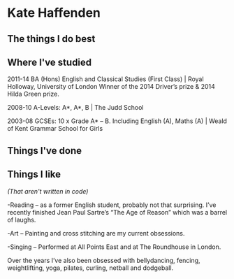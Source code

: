 # Kate Haffenden



## The things I do best ##



## Where I've studied ##

2011-14 BA (Hons) English and Classical Studies (First Class) | Royal Holloway, University of London
Winner of the 2014 Driver’s prize & 2014 Hilda Green prize.

2008-10 A-Levels: A*, A*, B | The Judd School

2003-08 GCSEs: 10 x Grade A* – B. Including English (A), Maths (A) | Weald of Kent Grammar School for Girls


## Things I've done ##



## Things I like ##
*(That aren't written in code)*

-Reading – as a former English student, probably not that surprising. I’ve recently finished Jean Paul Sartre’s “The Age of Reason” which  was a barrel of laughs. 

-Art – Painting and cross stitching are my current obsessions. 

-Singing – Performed at All Points East and at The Roundhouse in London. 

Over the years I’ve also been obsessed with bellydancing, fencing, weightlifting, yoga, pilates, curling, netball and dodgeball.
